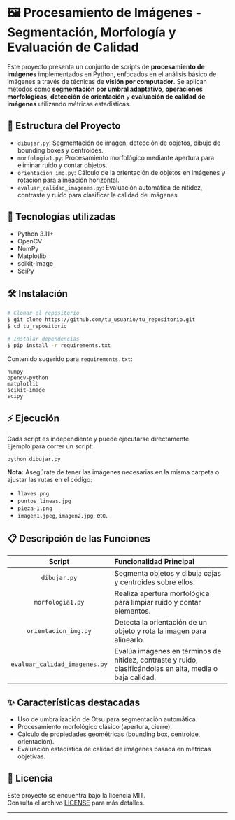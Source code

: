 # 🖼️ Procesamiento de Imágenes - Segmentación, Morfología y Evaluación de Calidad

Este proyecto presenta un conjunto de scripts de **procesamiento de imágenes** implementados en Python, enfocados en el análisis básico de imágenes a través de técnicas de **visión por computador**. Se aplican métodos como **segmentación por umbral adaptativo**, **operaciones morfológicas**, **detección de orientación** y **evaluación de calidad de imágenes** utilizando métricas estadísticas.

## 📂 Estructura del Proyecto

- `dibujar.py`: Segmentación de imagen, detección de objetos, dibujo de bounding boxes y centroides.
- `morfologia1.py`: Procesamiento morfológico mediante apertura para eliminar ruido y contar objetos.
- `orientacion_img.py`: Cálculo de la orientación de objetos en imágenes y rotación para alineación horizontal.
- `evaluar_calidad_imagenes.py`: Evaluación automática de nitidez, contraste y ruido para clasificar la calidad de imágenes.

## 🚀 Tecnologías utilizadas

- Python 3.11+
- OpenCV
- NumPy
- Matplotlib
- scikit-image
- SciPy

## 🛠️ Instalación

```bash
# Clonar el repositorio
$ git clone https://github.com/tu_usuario/tu_repositorio.git
$ cd tu_repositorio

# Instalar dependencias
$ pip install -r requirements.txt
```

Contenido sugerido para `requirements.txt`:

```text
numpy
opencv-python
matplotlib
scikit-image
scipy
```

## ⚡ Ejecución

Cada script es independiente y puede ejecutarse directamente.  
Ejemplo para correr un script:

```bash
python dibujar.py
```

**Nota:** Asegúrate de tener las imágenes necesarias en la misma carpeta o ajustar las rutas en el código:
- `llaves.png`
- `puntos_lineas.jpg`
- `pieza-1.png`
- `imagen1.jpeg`, `imagen2.jpg`, etc.

## 📋 Descripción de las Funciones

| Script | Funcionalidad Principal |
|:------:|:------------------------|
| `dibujar.py` | Segmenta objetos y dibuja cajas y centroides sobre ellos. |
| `morfologia1.py` | Realiza apertura morfológica para limpiar ruido y contar elementos. |
| `orientacion_img.py` | Detecta la orientación de un objeto y rota la imagen para alinearlo. |
| `evaluar_calidad_imagenes.py` | Evalúa imágenes en términos de nitidez, contraste y ruido, clasificándolas en alta, media o baja calidad. |

## ✨ Características destacadas

- Uso de umbralización de Otsu para segmentación automática.
- Procesamiento morfológico clásico (apertura, cierre).
- Cálculo de propiedades geométricas (bounding box, centroide, orientación).
- Evaluación estadística de calidad de imágenes basada en métricas objetivas.

## 📄 Licencia

Este proyecto se encuentra bajo la licencia MIT.  
Consulta el archivo [LICENSE](LICENSE) para más detalles.

---
